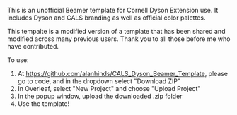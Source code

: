 This is an unofficial Beamer template for Cornell Dyson Extension use. It includes Dyson and CALS branding as well as official color palettes.

This tempalte is a modified version of a template that has been shared and modified across many previous users. Thank you to all those before me who have contributed.

To use:
1. At https://github.com/alanhinds/CALS_Dyson_Beamer_Template, please go to code, and in the dropdown select "Download ZIP"
2. In Overleaf, select "New Project" and choose "Upload Project"
3. In the popup window, upload the downloaded .zip folder
4. Use the template!
